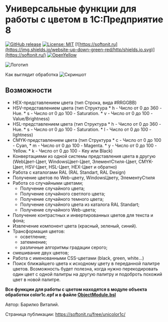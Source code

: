 # Универсальные функции для работы с цветом в 1С:Предприятие 8

[![GitHub release](https://img.shields.io/github/release/Diversus23/color1c.svg)](https://github.com/Diversus23/color1c/releases)
[![License: MIT](https://img.shields.io/badge/License-MIT-green.svg)](https://github.com/Diversus23/color1c/blob/master/LICENSE)
[![https://softonit.ru](https://img.shields.io/website-up-down-green-red/http/shields.io.svg)](https://softonit.ru/)
[![OpenYellow](https://img.shields.io/endpoint?url=https://openyellow.neocities.org/badges/1/285622112.json)](https://openyellow.notion.site/openyellow/24727888daa641af95514b46bee4d6f2?p=d3e89453aa1e47eb98f4dc0b09f63fe4&amp;pm=s)

![Логотип](https://softonit.ru/upload/iblock/511/parrot_1417286_640.png "Работа с цветом в 1С")

Как выглядит обработка
![Скриншот](https://softonit.ru/upload/iblock/169/2020_08_06_19_27_10.png "Работа с цветом в 1С")

## Возможности

* HEX-представлением цвета (тип Строка, вида #RRGGBB)
* HSV-представлением цвета (тип Cтруктура * h - Число от 0 до 360 - Hue. * s - Число от 0 до 100 - Saturation. * v - Число от 0 до 100 - Value/Brightness)
* HSL-представлением цвета (тип Cтруктура * h - Число от 0 до 360 - Hue. * s - Число от 0 до 100 - Saturation. * l - Число от 0 до 100 - lightness)
* CMYK-представлением цвета (тип Cтруктура * c - Число от 0 до 100 - Cyan, * m - Число от 0 до 100 - Magenta. * y - Число от 0 до 100 - Yellow. * k - Число от 0 до 100 - Key или Black)
* Конвертациями из одной системы представления цвета в другую (WebЦвет-Цвет, WindowsЦвет-Цвет, ЭлементСтиля-Цвет, CMYK-Цвет, HSV-Цвет, HSL-Цвет, HEX-Цвет и обратно)
* Работа с каталогами RAL (RAL Standart, RAL Design)
* Получение цветов по Web-цвету, WindowsЦвету, ЭлементуСтиля
* Работа со случайными цветами;
  * Получение случайного цвета;
  * Получение случайного светлого цвета;
  * Получение случайного темного цвета;
  * Получение случайного цвета из каталога RAL Standart;
  * Получение случайного Web-цвета;
* Получение контрастных и инвертированных цветов для текста и фона;
* Извлечение компонент цвета (красный, зеленый, синий).
* Трансформация цветов:
  * осветление;
  * затемнение;
  * различные алгоритмы градации серого;
* смешивание двух цветов;
* Работа с именованными CSS-цветами (black, green, white...)
* Поиск ближайшего цвета к исходному цвету в переданной палитре цветов. Возможность будет полезна, когда нужно перекодировать один цвет с одной палитры на другую палитру и подоброть похожий цвет в новой палитре.

**Все функции для работы с цветом находятся в модуле объекта обработки color1c.epf и в файле [ObjectModule.bsl](https://github.com/Diversus23/color1c/blob/master/src/ExternalDataProcessors/РаботаСЦветами/ObjectModule.bsl)**

Автор: Барилко Виталий.

Страница публикации: https://softonit.ru/free/unicolor1c/
